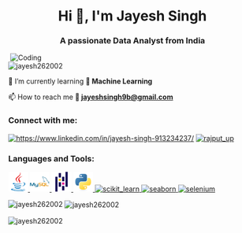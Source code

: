 
<h1 align="center">Hi 👋, I'm Jayesh Singh</h1>
<h3 align="center">A passionate Data Analyst from India</h3>

<img align="right" alt="Coding" width="500" src="https://media.giphy.com/media/L1R1tvI9svkIWwpVYr/giphy.gif">

<p align="left"> <img src="https://komarev.com/ghpvc/?username=jayesh262002&label=Profile%20views&color=0e75b6&style=flat" alt="jayesh262002" /> </p>

🌱 I’m currently learning **🤖 Machine Learning**

📫 How to reach me **📧 jayeshsingh9b@gmail.com**

<h3 align="left">Connect with me:</h3>
<p align="left">
<a href="https://www.linkedin.com/in/jayesh-singh-raghuvanshi-913234237/" target="blank"><img align="center" src="https://raw.githubusercontent.com/rahuldkjain/github-profile-readme-generator/master/src/images/icons/Social/linked-in-alt.svg" alt="https://www.linkedin.com/in/jayesh-singh-913234237/" height="30" width="40" /></a>
<a href="https://www.kaggle.com/rajputup" target="blank"><img align="center" src="https://raw.githubusercontent.com/rahuldkjain/github-profile-readme-generator/master/src/images/icons/Social/kaggle.svg" alt="rajput_up" height="30" width="40" /></a>
</p>

<h3 align="left">Languages and Tools:</h3>
<p align="left"> <a href="https://www.java.com" target="_blank" rel="noreferrer"> <img src="https://raw.githubusercontent.com/devicons/devicon/master/icons/java/java-original.svg" alt="java" width="40" height="40"/> </a> <a href="https://www.mysql.com/" target="_blank" rel="noreferrer"> <img src="https://raw.githubusercontent.com/devicons/devicon/master/icons/mysql/mysql-original-wordmark.svg" alt="mysql" width="40" height="40"/> </a> <a href="https://pandas.pydata.org/" target="_blank" rel="noreferrer"> <img src="https://raw.githubusercontent.com/devicons/devicon/2ae2a900d2f041da66e950e4d48052658d850630/icons/pandas/pandas-original.svg" alt="pandas" width="40" height="40"/> </a> <a href="https://www.python.org" target="_blank" rel="noreferrer"> <img src="https://raw.githubusercontent.com/devicons/devicon/master/icons/python/python-original.svg" alt="python" width="40" height="40"/> </a> <a href="https://scikit-learn.org/" target="_blank" rel="noreferrer"> <img src="https://upload.wikimedia.org/wikipedia/commons/0/05/Scikit_learn_logo_small.svg" alt="scikit_learn" width="40" height="40"/> </a> <a href="https://seaborn.pydata.org/" target="_blank" rel="noreferrer"> <img src="https://seaborn.pydata.org/_images/logo-mark-lightbg.svg" alt="seaborn" width="40" height="40"/> </a> <a href="https://www.selenium.dev" target="_blank" rel="noreferrer"> <img src="https://raw.githubusercontent.com/detain/svg-logos/780f25886640cef088af994181646db2f6b1a3f8/svg/selenium-logo.svg" alt="selenium" width="40" height="40"/> </a> </p>

<p><img align="left" src="https://github-readme-stats.vercel.app/api/top-langs?username=jayesh262002&show_icons=true&locale=en&layout=compact" alt="jayesh262002" /></p>

<p>&nbsp;<img align="center" src="https://github-readme-stats.vercel.app/api?username=jayesh262002&show_icons=true&locale=en" alt="jayesh262002" /></p>

<p><img align="center" src="https://github-readme-streak-stats.herokuapp.com/?user=jayesh262002&" alt="jayesh262002" /></p>
